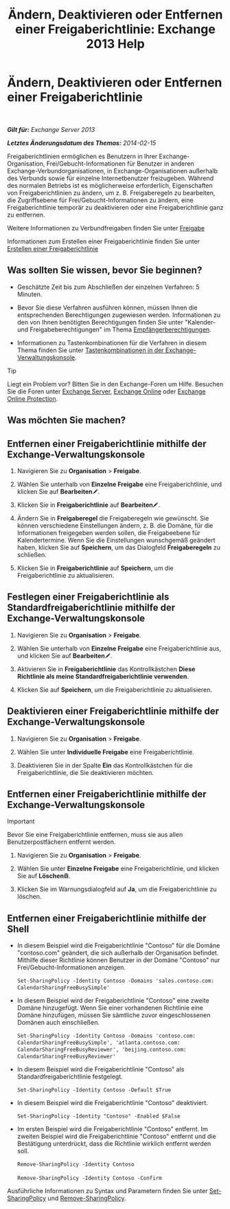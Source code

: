 ﻿---
title: 'Ändern, Deaktivieren oder Entfernen einer Freigaberichtlinie: Exchange 2013 Help'
TOCTitle: Ändern, Deaktivieren oder Entfernen einer Freigaberichtlinie
ms:assetid: 714af42d-ca29-4bb4-ac48-f0b3d4fd1c15
ms:mtpsurl: https://technet.microsoft.com/de-de/library/JJ657460(v=EXCHG.150)
ms:contentKeyID: 50475935
ms.date: 04/24/2018
mtps_version: v=EXCHG.150
ms.translationtype: HT
---

# Ändern, Deaktivieren oder Entfernen einer Freigaberichtlinie

 

_**Gilt für:** Exchange Server 2013_

_**Letztes Änderungsdatum des Themas:** 2014-02-15_

Freigaberichtlinien ermöglichen es Benutzern in Ihrer Exchange-Organisation, Frei/Gebucht-Informationen für Benutzer in anderen Exchange-Verbundorganisationen, in Exchange-Organisationen außerhalb des Verbunds sowie für einzelne Internetbenutzer freizugeben. Während des normalen Betriebs ist es möglicherweise erforderlich, Eigenschaften von Freigaberichtlinien zu ändern, um z. B. Freigaberegeln zu bearbeiten, die Zugriffsebene für Frei/Gebucht-Informationen zu ändern, eine Freigaberichtlinie temporär zu deaktivieren oder eine Freigaberichtlinie ganz zu entfernen.

Weitere Informationen zu Verbundfreigaben finden Sie unter [Freigabe](sharing-exchange-2013-help.md)

Informationen zum Erstellen einer Freigaberichtlinie finden Sie unter [Erstellen einer Freigaberichtlinie](create-a-sharing-policy-exchange-2013-help.md)

## Was sollten Sie wissen, bevor Sie beginnen?

  - Geschätzte Zeit bis zum Abschließen der einzelnen Verfahren: 5 Minuten.

  - Bevor Sie diese Verfahren ausführen können, müssen Ihnen die entsprechenden Berechtigungen zugewiesen werden. Informationen zu den von Ihnen benötigten Berechtigungen finden Sie unter "Kalender- und Freigabeberechtigungen" im Thema [Empfängerberechtigungen](recipients-permissions-exchange-2013-help.md).

  - Informationen zu Tastenkombinationen für die Verfahren in diesem Thema finden Sie unter [Tastenkombinationen in der Exchange-Verwaltungskonsole](keyboard-shortcuts-in-the-exchange-admin-center-exchange-online-protection-help.md).


> [!TIP]
> Liegt ein Problem vor? Bitten Sie in den Exchange-Foren um Hilfe. Besuchen Sie die Foren unter <A href="https://go.microsoft.com/fwlink/p/?linkid=60612">Exchange Server</A>, <A href="https://go.microsoft.com/fwlink/p/?linkid=267542">Exchange Online</A> oder <A href="https://go.microsoft.com/fwlink/p/?linkid=285351">Exchange Online Protection</A>.



## Was möchten Sie machen?

## Entfernen einer Freigaberichtlinie mithilfe der Exchange-Verwaltungskonsole

1.  Navigieren Sie zu **Organisation** \> **Freigabe**.

2.  Wählen Sie unterhalb von **Einzelne Freigabe** eine Freigaberichtlinie, und klicken Sie auf **Bearbeiten**![Bearbeitungssymbol](images/Bb124582.6f53ccb2-1f13-4c02-bea0-30690e6ea71d(EXCHG.150).gif "Bearbeitungssymbol").

3.  Klicken Sie in **Freigaberichtlinie** auf **Bearbeiten**![Bearbeitungssymbol](images/Bb124582.6f53ccb2-1f13-4c02-bea0-30690e6ea71d(EXCHG.150).gif "Bearbeitungssymbol").

4.  Ändern Sie in **Freigaberegel** die Freigaberegeln wie gewünscht. Sie können verschiedene Einstellungen ändern, z. B. die Domäne, für die Informationen freigegeben werden sollen, die Freigabeebene für Kalendertermine. Wenn Sie die Einstellungen wunschgemäß geändert haben, klicken Sie auf **Speichern**, um das Dialogfeld **Freigaberegeln** zu schließen.

5.  Klicken Sie in **Freigaberichtlinie** auf **Speichern**, um die Freigaberichtlinie zu aktualisieren.

## Festlegen einer Freigaberichtlinie als Standardfreigaberichtlinie mithilfe der Exchange-Verwaltungskonsole

1.  Navigieren Sie zu **Organisation** \> **Freigabe**.

2.  Wählen Sie unterhalb von **Einzelne Freigabe** eine Freigaberichtlinie aus, und klicken Sie auf **Bearbeiten**![Bearbeitungssymbol](images/Bb124582.6f53ccb2-1f13-4c02-bea0-30690e6ea71d(EXCHG.150).gif "Bearbeitungssymbol").

3.  Aktivieren Sie in **Freigaberichtlinie** das Kontrollkästchen **Diese Richtlinie als meine Standardfreigaberichtlinie verwenden**.

4.  Klicken Sie auf **Speichern**, um die Freigaberichtlinie zu aktualisieren.

## Deaktivieren einer Freigaberichtlinie mithilfe der Exchange-Verwaltungskonsole

1.  Navigieren Sie zu **Organisation** \> **Freigabe**.

2.  Wählen Sie unter **Individuelle Freigabe** eine Freigaberichtlinie.

3.  Deaktivieren Sie in der Spalte **Ein** das Kontrollkästchen für die Freigaberichtlinie, die Sie deaktivieren möchten.

## Entfernen einer Freigaberichtlinie mithilfe der Exchange-Verwaltungskonsole


> [!IMPORTANT]
> Bevor Sie eine Freigaberichtlinie entfernen, muss sie aus allen Benutzerpostfächern entfernt werden.



1.  Navigieren Sie zu **Organisation** \> **Freigabe**.

2.  Wählen Sie unter **Einzelne Freigabe** eine Freigaberichtlinie, und klicken Sie auf **Löschen**![Löschen (Symbol)](images/JJ657511.14f639f6-61e8-4418-bbfb-0db14de9d2f5(EXCHG.150).gif "Löschen (Symbol)").

3.  Klicken Sie im Warnungsdialogfeld auf **Ja**, um die Freigaberichtlinie zu löschen.

## Entfernen einer Freigaberichtlinie mithilfe der Shell

  - In diesem Beispiel wird die Freigaberichtlinie "Contoso" für die Domäne "contoso.com" geändert, die sich außerhalb der Organisation befindet. Mithilfe dieser Richtlinie können Benutzer in der Domäne "Contoso" nur Frei/Gebucht-Informationen anzeigen.
    
        Set-SharingPolicy -Identity Contoso -Domains 'sales.contoso.com: CalendarSharingFreeBusySimple'

  - In diesem Beispiel wird der Freigaberichtlinie "Contoso" eine zweite Domäne hinzugefügt. Wenn Sie einer vorhandenen Richtlinie eine Domäne hinzufügen, müssen Sie sämtliche zuvor eingeschlossenen Domänen auch einschließen.
    
        Set-SharingPolicy -Identity Contoso -Domains 'contoso.com: CalendarSharingFreeBusySimple', 'atlanta.contoso.com: CalendarSharingFreeBusyReviewer', 'beijing.contoso.com: CalendarSharingFreeBusyReviewer'

  - In diesem Beispiel wird die Freigaberichtlinie "Contoso" als Standardfreigaberichtlinie festgelegt.
    
        Set-SharingPolicy -Identity Contoso -Default $True

  - In diesem Beispiel wird die Freigaberichtlinie "Contoso" deaktiviert.
    
        Set-SharingPolicy -Identity "Contoso" -Enabled $False

  - Im ersten Beispiel wird die Freigaberichtlinie "Contoso" entfernt. Im zweiten Beispiel wird die Freigaberichtlinie "Contoso" entfernt und die Bestätigung unterdrückt, dass die Richtlinie wirklich entfernt werden soll.
    
        Remove-SharingPolicy -Identity Contoso
    
        Remove-SharingPolicy -Identity Contoso -Confirm

Ausführliche Informationen zu Syntax und Parametern finden Sie unter [Set-SharingPolicy](https://technet.microsoft.com/de-de/library/dd297931\(v=exchg.150\)) und [Remove-SharingPolicy](https://technet.microsoft.com/de-de/library/dd351071\(v=exchg.150\)).

